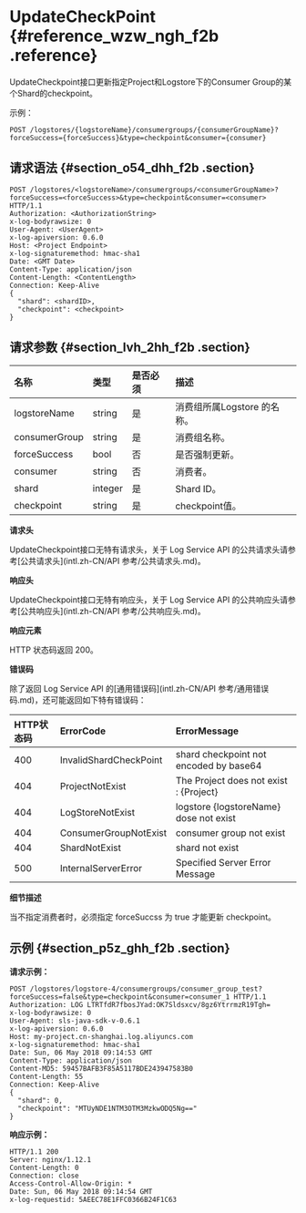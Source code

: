 # UpdateCheckPoint {#reference_wzw_ngh_f2b .reference}

UpdateCheckpoint接口更新指定Project和Logstore下的Consumer Group的某个Shard的checkpoint。

示例：

```
POST /logstores/{logstoreName}/consumergroups/{consumerGroupName}?forceSuccess={forceSuccess}&type=checkpoint&consumer={consumer}
```

## 请求语法 {#section_o54_dhh_f2b .section}

```
POST /logstores/<logstoreName>/consumergroups/<consumerGroupName>?forceSuccess=<forceSuccess>&type=checkpoint&consumer=<consumer> HTTP/1.1
Authorization: <AuthorizationString>
x-log-bodyrawsize: 0
User-Agent: <UserAgent>
x-log-apiversion: 0.6.0
Host: <Project Endpoint>
x-log-signaturemethod: hmac-sha1
Date: <GMT Date>
Content-Type: application/json
Content-Length: <ContentLength>
Connection: Keep-Alive
{
  "shard": <shardID>,
  "checkpoint": <checkpoint>
}
```

## 请求参数 {#section_lvh_2hh_f2b .section}

|名称|类型|是否必须|描述|
|:-|:-|:---|:-|
|logstoreName|string|是|消费组所属Logstore 的名称。|
|consumerGroup|string|是|消费组名称。|
|forceSuccess|bool|否|是否强制更新。|
|consumer|string|否|消费者。|
|shard|integer|是|Shard ID。|
|checkpoint|string|是|checkpoint值。|

**请求头**

UpdateCheckpoint接口无特有请求头，关于 Log Service API 的公共请求头请参考[公共请求头](intl.zh-CN/API 参考/公共请求头.md)。

**响应头**

UpdateCheckpoint接口无特有响应头，关于 Log Service API 的公共响应头请参考[公共响应头](intl.zh-CN/API 参考/公共响应头.md)。

**响应元素**

HTTP 状态码返回 200。

**错误码**

除了返回 Log Service API 的[通用错误码](intl.zh-CN/API 参考/通用错误码.md)，还可能返回如下特有错误码：

|HTTP状态码|ErrorCode|ErrorMessage|
|:------|:--------|:-----------|
|400|InvalidShardCheckPoint|shard checkpoint not encoded by base64|
|404|ProjectNotExist|The Project does not exist : \{Project\}|
|404|LogStoreNotExist|logstore \{logstoreName\} dose not exist|
|404|ConsumerGroupNotExist|consumer group not exist|
|404|ShardNotExist|shard not exist|
|500|InternalServerError|Specified Server Error Message|

**细节描述**

当不指定消费者时，必须指定 forceSuccss 为 true 才能更新 checkpoint。

## 示例 {#section_p5z_ghh_f2b .section}

**请求示例：**

```
POST /logstores/logstore-4/consumergroups/consumer_group_test?forceSuccess=false&type=checkpoint&consumer=consumer_1 HTTP/1.1
Authorization: LOG LTRTfdR7fbosJYad:OK7Sldsxcv/8gz6YtrrmzR19Tgh=
x-log-bodyrawsize: 0
User-Agent: sls-java-sdk-v-0.6.1
x-log-apiversion: 0.6.0
Host: my-project.cn-shanghai.log.aliyuncs.com
x-log-signaturemethod: hmac-sha1
Date: Sun, 06 May 2018 09:14:53 GMT
Content-Type: application/json
Content-MD5: 59457BAFB3F85A5117BDE243947583B0
Content-Length: 55
Connection: Keep-Alive
{
  "shard": 0,
  "checkpoint": "MTUyNDE1NTM3OTM3MzkwODQ5Ng=="
}
```

**响应示例：**

```
HTTP/1.1 200
Server: nginx/1.12.1
Content-Length: 0
Connection: close
Access-Control-Allow-Origin: *
Date: Sun, 06 May 2018 09:14:54 GMT
x-log-requestid: 5AEEC78E1FFC0366B24F1C63
```

